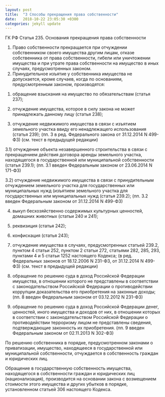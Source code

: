 ```yaml
---
layout: post
title:  "3 Способы прекращения права собственности"
date:   2018-10-22 23:05:30 +0300
categories: jekyll update
---
```


ГК РФ Статья 235. Основания прекращения права собственности
 
1. Право собственности прекращается при отчуждении собственником своего имущества другим лицам, отказе собственника от права собственности, гибели или уничтожении имущества и при утрате права собственности на имущество в иных случаях, предусмотренных законом.
2. Принудительное изъятие у собственника имущества не допускается, кроме случаев, когда по основаниям, предусмотренным законом, производятся:

1) обращение взыскания на имущество по обязательствам (статья 237);

2) отчуждение имущества, которое в силу закона не может принадлежать данному лицу (статья 238);

3) отчуждение недвижимого имущества в связи с изъятием земельного участка ввиду его ненадлежащего использования (статья 239);
(пп. 3 в ред. Федерального закона от 31.12.2014 N 499-ФЗ)
(см. текст в предыдущей редакции)

3.1) отчуждение объекта незавершенного строительства в связи с прекращением действия договора аренды земельного участка, находящегося в государственной или муниципальной собственности (статья 239.1);
(пп. 3.1 введен Федеральным законом от 23.06.2014 N 171-ФЗ)

3.2) отчуждение недвижимого имущества в связи с принудительным отчуждением земельного участка для государственных или муниципальных нужд (изъятием земельного участка для государственных или муниципальных нужд (статья 239.2);
(пп. 3.2 введен Федеральным законом от 31.12.2014 N 499-ФЗ)

4) выкуп бесхозяйственно содержимых культурных ценностей, домашних животных (статьи 240 и 241);

5) реквизиция (статья 242);

6) конфискация (статья 243);

7) отчуждение имущества в случаях, предусмотренных статьей 239.2, пунктом 4 статьи 252, пунктом 2 статьи 272, статьями 282, 285, 293, пунктами 4 и 5 статьи 1252 настоящего Кодекса;
(в ред. Федеральных законов от 18.12.2006 N 231-ФЗ, от 31.12.2014 N 499-ФЗ)
(см. текст в предыдущей редакции)

8) обращение по решению суда в доход Российской Федерации имущества, в отношении которого не представлены в соответствии с законодательством Российской Федерации о противодействии коррупции доказательства его приобретения на законные доходы;
(пп. 8 введен Федеральным законом от 03.12.2012 N 231-ФЗ)

9) обращение по решению суда в доход Российской Федерации денег, ценностей, иного имущества и доходов от них, в отношении которых в соответствии с законодательством Российской Федерации о противодействии терроризму лицом не представлены сведения, подтверждающие законность их приобретения.
(пп. 9 введен Федеральным законом от 02.11.2013 N 302-ФЗ)

По решению собственника в порядке, предусмотренном законами о приватизации, имущество, находящееся в государственной или муниципальной собственности, отчуждается в собственность граждан и юридических лиц.

Обращение в государственную собственность имущества, находящегося в собственности граждан и юридических лиц (национализация), производится на основании закона с возмещением стоимости этого имущества и других убытков в порядке, установленном статьей 306 настоящего Кодекса.